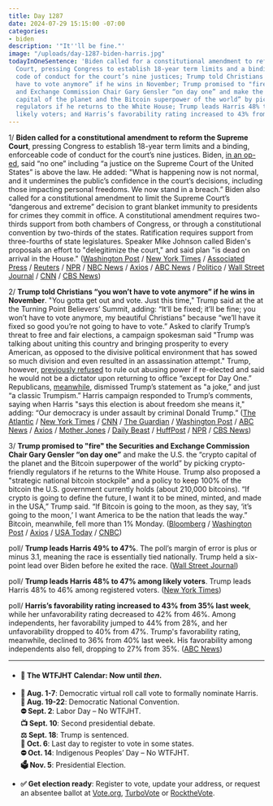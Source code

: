 ```yaml
---
title: Day 1287
date: 2024-07-29 15:15:00 -07:00
categories:
- biden
description: '"It''ll be fine."'
image: "/uploads/day-1287-biden-harris.jpg"
todayInOneSentence: 'Biden called for a constitutional amendment to reform the Supreme
  Court, pressing Congress to establish 18-year term limits and a binding, enforceable
  code of conduct for the court’s nine justices; Trump told Christians “you won’t
  have to vote anymore” if he wins in November; Trump promised to "fire" the Securities
  and Exchange Commission Chair Gary Gensler “on day one” and make the U.S. the “crypto
  capital of the planet and the Bitcoin superpower of the world” by picking crypto-friendly
  regulators if he returns to the White House; Trump leads Harris 48% to 47% among
  likely voters; and Harris’s favorability rating increased to 43% from 35% last week. '
---
```


1/ **Biden called for a constitutional amendment to reform the Supreme Court**, pressing Congress to establish 18-year term limits and a binding, enforceable code of conduct for the court’s nine justices. Biden, [in an op-ed](https://www.washingtonpost.com/opinions/2024/07/29/joe-biden-reform-supreme-court-presidential-immunity-plan-announcement/), said “no one” including “a justice on the Supreme Court of the United States” is above the law. He added: "What is happening now is not normal, and it undermines the public’s confidence in the court’s decisions, including those impacting personal freedoms. We now stand in a breach.” Biden also called for a constitutional amendment to limit the Supreme Court’s “dangerous and extreme” decision to grant blanket immunity to presidents for crimes they commit in office. A constitutional amendment requires two-thirds support from both chambers of Congress, or through a constitutional convention by two-thirds of the states. Ratification requires support from three-fourths of state legislatures. Speaker Mike Johnson called Biden's proposals an effort to "delegitimize the court," and said plan "is dead on arrival in the House." ([Washington Post](https://www.washingtonpost.com/politics/2024/07/29/biden-supreme-court-reform-ethics-code-term-limits/) / [New York Times](https://www.nytimes.com/2024/07/29/us/politics/biden-supreme-court-austin-texas.html) / [Associated Press](https://apnews.com/article/supreme-court-reform-biden-harris-trump-ffd48f3a2023aeca841bb53c2147ef03) / [Reuters](https://www.reuters.com/world/us/biden-propose-supreme-court-term-limits-binding-code-conduct-2024-07-29/) / [NPR](https://www.npr.org/2024/07/29/nx-s1-5055094/biden-supreme-court) / [NBC News](https://www.nbcnews.com/politics/supreme-court/biden-call-supreme-court-reforms-constitutional-limits-presidential-im-rcna163970) / [Axios](https://www.axios.com/2024/07/29/biden-supreme-court-reform-term-limits-ethics-code) / [ABC News](https://abcnews.go.com/Politics/biden-calls-supreme-court-reforms-amendment-strip-presidents/story?id=112356142) / [Politico](https://www.politico.com/news/2024/07/29/biden-supreme-court-reform-announcement-00171594) / [Wall Street Journal](https://www.wsj.com/politics/policy/biden-to-call-for-supreme-court-reforms-and-overturn-of-presidential-immunity-fe7ce648) / [CNN](https://www.cnn.com/2024/07/29/politics/biden-supreme-court-reform/index.html) / [CBS News](https://www.cbsnews.com/news/biden-supreme-court-reform/))

2/ **Trump told Christians “you won’t have to vote anymore” if he wins in November**. "You gotta get out and vote. Just this time," Trump said at the at the Turning Point Believers’ Summit, adding: “It’ll be fixed; it’ll be fine; you won’t have to vote anymore, my beautiful Christians” because “we’ll have it fixed so good you’re not going to have to vote.” Asked to clarify Trump’s threat to free and fair elections, a campaign spokesman said "Trump was talking about uniting this country and bringing prosperity to every American, as opposed to the divisive political environment that has sowed so much division and even resulted in an assassination attempt." Trump, however, [previously refused](https://whatthefuckjusthappenedtoday.com/2023/12/06/day-1051/#1-trump-refused-to-rule-out-abusing) to rule out abusing power if re-elected and said he would not be a dictator upon returning to office “except for Day One.” Republicans, [meanwhile](https://www.rollingstone.com/politics/politics-news/republicans-shrug-trump-wont-have-to-vote-anymore-1235069608/), dismissed Trump’s statement as "a joke,” and just “a classic Trumpism.” Harris campaign responded to Trump’s comments, saying when Harris "says this election is about freedom she means it," adding: “Our democracy is under assault by criminal Donald Trump.” ([The Atlantic](https://www.theatlantic.com/politics/archive/2024/07/trump-vote-believers-summit/679273/?gift=mIBPPidhhodu0voIJGg1qH_-FS-Cq1IdsyHamr8U3nU) / [New York Times](https://www.nytimes.com/2024/07/27/us/politics/trump-votes-christians.html?unlocked_article_code=1.-U0.99ad.Z58CgfqpBLXD) / [CNN](https://www.cnn.com/politics/live-news/kamala-harris-trump-election-07-27-24?cid=ios_app#h_dd3b126ae92c9959d5e06a803f7b1ab1) / [The Guardian](https://www.theguardian.com/us-news/article/2024/jul/27/trump-speech-no-need-to-vote-future) / [Washington Post](https://www.washingtonpost.com/politics/2024/07/27/trump-faces-backlash-four-years-you-dont-have-vote-again-remark/) / [ABC News](https://abcnews.go.com/Politics/harris-camp-responds-trump-telling-christians-dont-vote/story?id=112338473) / [Axios](https://www.axios.com/2024/07/28/trump-christians-voting-turning-point-speech) / [Mother Jones](https://www.motherjones.com/politics/2024/07/trump-tells-christian-supporters-you-wont-have-to-vote-anymore/) / [Daily Beast](https://www.thedailybeast.com/terrifying-trump-vows-christians-will-never-have-to-vote-again) / [HuffPost](https://www.huffpost.com/entry/lindsey-graham-trump-wont-have-to-vote-again-comments_n_66a65e91e4b0c2bbb131482b) / [NPR](https://www.npr.org/2024/07/27/nx-s1-5054272/trump-christian-wont-vote-anymore-speech) / [CBS News](https://www.cbsnews.com/news/donald-trump-christian-voters-turning-point-action/))

3/ **Trump promised to "fire" the Securities and Exchange Commission Chair Gary Gensler “on day one”** and make the U.S. the “crypto capital of the planet and the Bitcoin superpower of the world” by picking crypto-friendly regulators if he returns to the White House. Trump also proposed a "strategic national bitcoin stockpile" and a policy to keep 100% of the bitcoin the U.S. government currently holds  (about 210,000 bitcoins). “If crypto is going to define the future, I want it to be mined, minted, and made in the USA,” Trump said. “If Bitcoin is going to the moon, as they say, ‘it’s going to the moon,’ I want America to be the nation that leads the way.” Bitcoin, meanwhile, fell more than 1% Monday. ([Bloomberg](https://www.bloomberg.com/news/articles/2024-07-27/trump-pledges-to-fire-gensler-pick-regulators-who-love-crypto) / [Washington Post](https://www.washingtonpost.com/business/2024/07/27/trump-bitcoin-support-2024-cryptocurrency/) / [Axios](https://www.axios.com/2024/07/27/trump-bitcoin-strategic-reserve-fire-gary-gensler-nashville) / [USA Today](https://www.usatoday.com/story/news/politics/elections/2024/07/28/donald-trump-crypto-bitcoin-2024/74578728007/) / [CNBC](https://www.cnbc.com/2024/07/29/crypto-market-today.html))

poll/ **Trump leads Harris 49% to 47%**. The poll’s margin of error is plus or minus 3.1, meaning the race is essentially tied nationally. Trump held a six-point lead over Biden before he exited the race. ([Wall Street Journal](https://www.wsj.com/politics/elections/harris-erases-trumps-lead-wsj-poll-finds-e286144d))

poll/ **Trump leads Harris 48% to 47% among likely voters**. Trump leads Harris 48% to 46% among registered voters. ([New York Times](https://www.nytimes.com/2024/07/25/us/politics/poll-kamala-harris-donald-trump.html))

poll/ **Harris’s favorability rating increased to 43% from 35% last week**, while her unfavorability rating decreased to 42% from 46%. Among independents, her favorability jumped to 44% from 28%, and her unfavorability dropped to 40% from 47%. Trump's favorability rating, meanwhile, declined to 36% from 40% last week. His favorability among independents also fell, dropping to 27% from 35%. ([ABC News](https://abcnews.go.com/Politics/harris-sees-boost-favorability-after-biden-drops-race/story?id=112306763))

---

* #### 📅 The WTFJHT Calendar: Now until *then*.

* **🫏 Aug. 1-7**: Democratic virtual roll call vote to formally nominate Harris. \
  **🫏 Aug. 19-22**: Democratic National Convention.\
  **⛔️ Sept. 2**: Labor Day – No WTFJHT. \
  **📺 Sept. 10**: Second presidential debate.\
  **⚖️ Sept. 18**: Trump is sentenced.\
  **📆 Oct. 6**: Last day to register to vote in some states. \
  **⛔️ Oct. 14**: Indigenous Peoples’ Day – No WTFJHT. \
  **🗳️ Nov. 5**: Presidential Election.

* **✅ Get election ready**: Register to vote, update your address, or request an absentee ballot at [Vote.org](https://www.vote.org/), [TurboVote](https://turbovote.org/) or [RocktheVote](https://www.rockthevote.org/).
